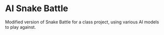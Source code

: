 # AI Snake Battle

Modified version of Snake Battle for a class project, using various AI models to play against.
